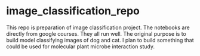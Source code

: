 # image_classification_repo
This repo is preparation of image classification project. 
The notebooks are directly from google courses. They all run well. The original purpose is to build model classifying images of dog and cat. 
I plan to build something that could be used for molecular plant microbe interaction study.
